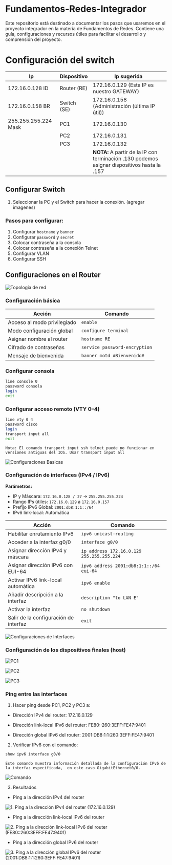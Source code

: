 # Fundamentos-Redes-Integrador
Este repositorio está destinado a documentar los pasos que usaremos en el proyecto integrador en la materia de Fundamentos de Redes. Contiene una guía, configuraciones y recursos útiles para facilitar el desarrollo y comprensión del proyecto.

# Configuración del switch 
| Ip                             | Dispositivo                        | Ip sugerida                                                                 |
|--------------------------------|------------------------------------|------------------------------------------------------------------------------|
| 172.16.0.128 ID                | Router (RE)                        | 172.16.0.129  (Esta IP es nuestro GATEWAY)                                  |
| 172.16.0.158 BR                | Switch (SE)                        | 172.16.0.158 (Administración (última IP útil))                              |
| 255.255.255.224 Mask           | PC1                                | 172.16.0.130                                                                 |
|                                | PC2                                | 172.16.0.131                                                                 |
|                                | PC3                                | 172.16.0.132                                                                 |
|                                |                                    | **NOTA:** A partir de la IP con terminación .130 podemos asignar dispositivos hasta la .157 |

## Configurar Switch

1. Seleccionar la PC y el Switch para hacer la conexión.
   (agregar imagenes)

### Pasos para configurar:
1. Configurar `hostname` y `banner`
2. Configurar `password` y `secret`
3. Colocar contraseña a la consola
4. Colocar contraseña a la conexión Telnet
5. Configurar VLAN
6. Configurar SSH

## Configuraciones en el Router

![Topología de red](Imgs/topologia.png)

### Configuración básica

| Acción                                | Comando                             |
|--------------------------------------|-------------------------------------|
| Acceso al modo privilegiado          | `enable`                            |
| Modo configuración global            | `configure terminal`                |
| Asignar nombre al router             | `hostname RE`                       |
| Cifrado de contraseñas               | `service password-encryption`       |
| Mensaje de bienvenida                | `banner motd #Bienvenido#`          |

### Configurar consola

```bash
line console 0
password consola
login
exit
```

### Configurar acceso remoto (VTY 0–4)

```bash
line vty 0 4
password cisco
login
transport input all
exit
```
`Nota: El comando transport input ssh telnet puede no funcionar en versiones antiguas del IOS. Usar transport input all`

![Configuraciones Basicas](Imgs/configuraciones_basicas.png)

### Configuración de interfaces (IPv4 / IPv6)

**Parámetros:**
- IP y Máscara: `172.16.0.128 / 27` → `255.255.255.224`
- Rango IPs útiles: `172.16.0.129` a `172.16.0.157`
- Prefijo IPv6 Global: `2001:db8:1:1::/64`
- IPv6 link-local: Automática

| Acción                                  | Comando                                                     |
|----------------------------------------|-------------------------------------------------------------|
| Habilitar enrutamiento IPv6            | `ipv6 unicast-routing`                                     |
| Acceder a la interfaz g0/0             | `interface g0/0`                                           |
| Asignar dirección IPv4 y máscara       | `ip address 172.16.0.129 255.255.255.224`                  |
| Asignar dirección IPv6 con EUI-64      | `ipv6 address 2001:db8:1:1::/64 eui-64`                     |
| Activar IPv6 link-local automática     | `ipv6 enable`                                              |
| Añadir descripción a la interfaz       | `description "to LAN E"`                                   |
| Activar la interfaz                    | `no shutdown`                                              |
| Salir de la configuración de interfaz  | `exit`                                                     |

![Configuraciones de Interfaces](Imgs/configuraciones_interfaces.png)

### Configuración de los dispositivos finales (host)

![PC1](Imgs/PC1.png)

![PC2](Imgs/PC2.png)

![PC3](Imgs/PC3.png)

### Ping entre las interfaces 

1. Hacer ping desde PC1, PC2 y PC3 a:

- Dirección IPv4 del router: 172.16.0.129

- Dirección link-local IPv6 del router: FE80::260:3EFF:FE47:9401

- Dirección global IPv6 del router: 2001:DB8:1:1:260:3EFF:FE47:9401

2. Verificar IPv6 con el comando:

```bash
show ipv6 interface g0/0
```
`Este comando muestra información detallada de la configuración IPv6 de la interfaz especificada, 
en este caso GigabitEthernet0/0.
`

![Comando](Imgs/show.png)

3. Resultados

- Ping a la dirección IPv4 del router 

![1. Ping a la dirección IPv4 del router (172.16.0.129)](Imgs/ping_ipv4.png)  

- Ping a la dirección link-local IPv6 del router 
  
![2. Ping a la dirección link-local IPv6 del router (FE80::260:3EFF:FE47:9401)](Imgs/ping_ipv6_link-local.png)  

- Ping a la dirección global IPv6 del router 

![3. Ping a la dirección global IPv6 del router (2001:DB8:1:1:260:3EFF:FE47:9401)](Imgs/ping_ipv6_global.png)  





